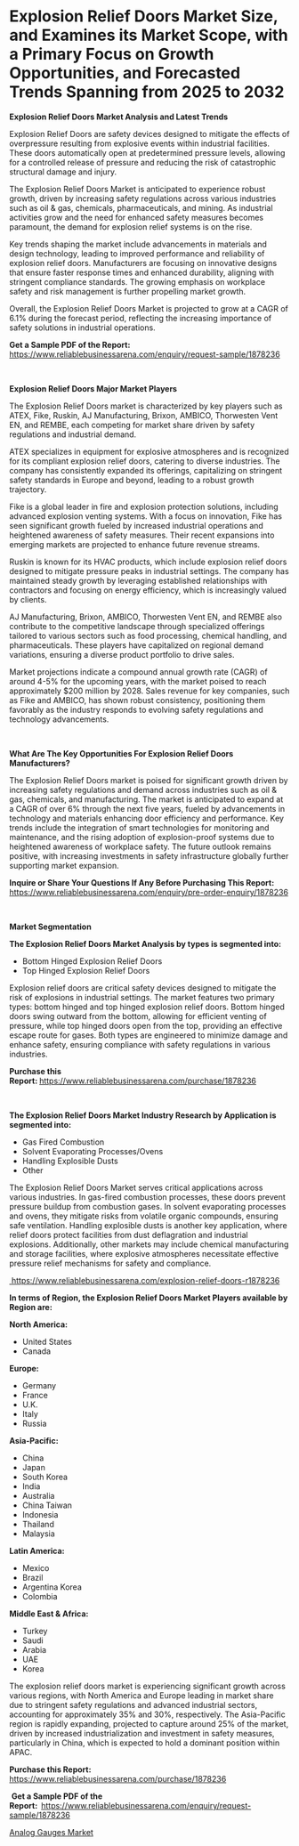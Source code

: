 <p><h1>Explosion Relief Doors Market Size, and Examines its Market Scope, with a Primary Focus on Growth Opportunities, and Forecasted Trends Spanning from 2025 to 2032</h1></p><p><strong>Explosion Relief Doors Market Analysis and Latest Trends</strong></p>
<p><p>Explosion Relief Doors are safety devices designed to mitigate the effects of overpressure resulting from explosive events within industrial facilities. These doors automatically open at predetermined pressure levels, allowing for a controlled release of pressure and reducing the risk of catastrophic structural damage and injury.</p><p>The Explosion Relief Doors Market is anticipated to experience robust growth, driven by increasing safety regulations across various industries such as oil & gas, chemicals, pharmaceuticals, and mining. As industrial activities grow and the need for enhanced safety measures becomes paramount, the demand for explosion relief systems is on the rise. </p><p>Key trends shaping the market include advancements in materials and design technology, leading to improved performance and reliability of explosion relief doors. Manufacturers are focusing on innovative designs that ensure faster response times and enhanced durability, aligning with stringent compliance standards. The growing emphasis on workplace safety and risk management is further propelling market growth.</p><p>Overall, the Explosion Relief Doors Market is projected to grow at a CAGR of 6.1% during the forecast period, reflecting the increasing importance of safety solutions in industrial operations.</p></p>
<p><strong>Get a Sample PDF of the Report:&nbsp;</strong> <a href="https://www.reliablebusinessarena.com/enquiry/request-sample/1878236?utm_campaign=2322&utm_medium=2&utm_source=Github&utm_content=ia&utm_term=20022025&utm_id=explosion-relief-doors">https://www.reliablebusinessarena.com/enquiry/request-sample/1878236</a></p>
<p>&nbsp;</p>
<p><strong>Explosion Relief Doors Major Market Players</strong></p>
<p><p>The Explosion Relief Doors market is characterized by key players such as ATEX, Fike, Ruskin, AJ Manufacturing, Brixon, AMBICO, Thorwesten Vent EN, and REMBE, each competing for market share driven by safety regulations and industrial demand.</p><p>ATEX specializes in equipment for explosive atmospheres and is recognized for its compliant explosion relief doors, catering to diverse industries. The company has consistently expanded its offerings, capitalizing on stringent safety standards in Europe and beyond, leading to a robust growth trajectory.</p><p>Fike is a global leader in fire and explosion protection solutions, including advanced explosion venting systems. With a focus on innovation, Fike has seen significant growth fueled by increased industrial operations and heightened awareness of safety measures. Their recent expansions into emerging markets are projected to enhance future revenue streams.</p><p>Ruskin is known for its HVAC products, which include explosion relief doors designed to mitigate pressure peaks in industrial settings. The company has maintained steady growth by leveraging established relationships with contractors and focusing on energy efficiency, which is increasingly valued by clients.</p><p>AJ Manufacturing, Brixon, AMBICO, Thorwesten Vent EN, and REMBE also contribute to the competitive landscape through specialized offerings tailored to various sectors such as food processing, chemical handling, and pharmaceuticals. These players have capitalized on regional demand variations, ensuring a diverse product portfolio to drive sales.</p><p>Market projections indicate a compound annual growth rate (CAGR) of around 4-5% for the upcoming years, with the market poised to reach approximately $200 million by 2028. Sales revenue for key companies, such as Fike and AMBICO, has shown robust consistency, positioning them favorably as the industry responds to evolving safety regulations and technology advancements.</p></p>
<p>&nbsp;</p>
<p><strong>What Are The Key Opportunities For Explosion Relief Doors Manufacturers?</strong></p>
<p><p>The Explosion Relief Doors market is poised for significant growth driven by increasing safety regulations and demand across industries such as oil & gas, chemicals, and manufacturing. The market is anticipated to expand at a CAGR of over 6% through the next five years, fueled by advancements in technology and materials enhancing door efficiency and performance. Key trends include the integration of smart technologies for monitoring and maintenance, and the rising adoption of explosion-proof systems due to heightened awareness of workplace safety. The future outlook remains positive, with increasing investments in safety infrastructure globally further supporting market expansion.</p></p>
<p><strong>Inquire or Share Your Questions If Any Before Purchasing This Report:</strong> <a href="https://www.reliablebusinessarena.com/enquiry/pre-order-enquiry/1878236?utm_campaign=2322&utm_medium=2&utm_source=Github&utm_content=ia&utm_term=20022025&utm_id=explosion-relief-doors">https://www.reliablebusinessarena.com/enquiry/pre-order-enquiry/1878236</a></p>
<p>&nbsp;</p>
<p><strong>Market Segmentation</strong></p>
<p><strong>The Explosion Relief Doors Market Analysis by types is segmented into:</strong></p>
<p><ul><li>Bottom Hinged Explosion Relief Doors</li><li>Top Hinged Explosion Relief Doors</li></ul></p>
<p><p>Explosion relief doors are critical safety devices designed to mitigate the risk of explosions in industrial settings. The market features two primary types: bottom hinged and top hinged explosion relief doors. Bottom hinged doors swing outward from the bottom, allowing for efficient venting of pressure, while top hinged doors open from the top, providing an effective escape route for gases. Both types are engineered to minimize damage and enhance safety, ensuring compliance with safety regulations in various industries.</p></p>
<p><strong>Purchase this Report:&nbsp;</strong><a href="https://www.reliablebusinessarena.com/purchase/1878236?utm_campaign=2322&utm_medium=2&utm_source=Github&utm_content=ia&utm_term=20022025&utm_id=explosion-relief-doors">https://www.reliablebusinessarena.com/purchase/1878236</a></p>
<p>&nbsp;</p>
<p><strong>The Explosion Relief Doors Market Industry Research by Application is segmented into:</strong></p>
<p><ul><li>Gas Fired Combustion</li><li>Solvent Evaporating Processes/Ovens</li><li>Handling Explosible Dusts</li><li>Other</li></ul></p>
<p><p>The Explosion Relief Doors Market serves critical applications across various industries. In gas-fired combustion processes, these doors prevent pressure buildup from combustion gases. In solvent evaporating processes and ovens, they mitigate risks from volatile organic compounds, ensuring safe ventilation. Handling explosible dusts is another key application, where relief doors protect facilities from dust deflagration and industrial explosions. Additionally, other markets may include chemical manufacturing and storage facilities, where explosive atmospheres necessitate effective pressure relief mechanisms for safety and compliance.</p></p>
<p><a href="https://www.reliablebusinessarena.com/explosion-relief-doors-r1878236?utm_campaign=2322&utm_medium=2&utm_source=Github&utm_content=ia&utm_term=20022025&utm_id=explosion-relief-doors">&nbsp;https://www.reliablebusinessarena.com/explosion-relief-doors-r1878236</a></p>
<p><strong>In terms of Region, the Explosion Relief Doors Market Players available by Region are:</strong></p>
<p>
    <p> <strong> North America: </strong>
        <ul>
            <li>United States</li>
            <li>Canada</li>
        </ul>
        </p> 
    <p> <strong> Europe: </strong>
        <ul>
            <li>Germany</li>
            <li>France</li>
            <li>U.K.</li>
            <li>Italy</li>
            <li>Russia</li>
        </ul>
        </p> 
    <p> <strong> Asia-Pacific: </strong>
        <ul>
            <li>China</li>
            <li>Japan</li>
            <li>South Korea</li>
            <li>India</li>
            <li>Australia</li>
            <li>China Taiwan</li>
            <li>Indonesia</li>
            <li>Thailand</li>
            <li>Malaysia</li>
        </ul>
        </p> 
    <p> <strong> Latin America: </strong>
        <ul>
            <li>Mexico</li>
            <li>Brazil</li>
            <li>Argentina Korea</li>
            <li>Colombia</li>
        </ul>
        </p> 
    <p> <strong> Middle East & Africa: </strong>
        <ul>
            <li>Turkey</li>
            <li>Saudi</li>
            <li>Arabia</li>
            <li>UAE</li>
            <li>Korea</li>
        </ul>
    </p>
    </p>
<p><p>The explosion relief doors market is experiencing significant growth across various regions, with North America and Europe leading in market share due to stringent safety regulations and advanced industrial sectors, accounting for approximately 35% and 30%, respectively. The Asia-Pacific region is rapidly expanding, projected to capture around 25% of the market, driven by increased industrialization and investment in safety measures, particularly in China, which is expected to hold a dominant position within APAC.</p></p>
<p><strong>Purchase this Report: </strong><a href="https://www.reliablebusinessarena.com/purchase/1878236?utm_campaign=2322&utm_medium=2&utm_source=Github&utm_content=ia&utm_term=20022025&utm_id=explosion-relief-doors">https://www.reliablebusinessarena.com/purchase/1878236</a></p>
<p>&nbsp;<strong>Get a Sample PDF of the Report:&nbsp;&nbsp;</strong><a href="https://www.reliablebusinessarena.com/enquiry/request-sample/1878236?utm_campaign=2322&utm_medium=2&utm_source=Github&utm_content=ia&utm_term=20022025&utm_id=explosion-relief-doors">https://www.reliablebusinessarena.com/enquiry/request-sample/1878236</a></p>
<p><strong></strong></p>
<p><p><a href="https://github.com/birnbaumbulah0/Market-Research-Report-List-1/blob/main/analog-gauges-market.md?utm_campaign=2322&utm_medium=2&utm_source=Github&utm_content=ia&utm_term=20022025&utm_id=explosion-relief-doors">Analog Gauges Market</a></p></p>